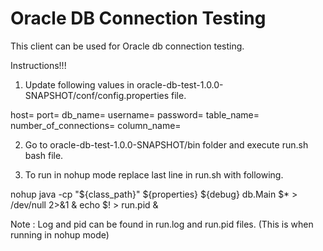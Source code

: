  Oracle DB Connection Testing
======================

This client can be used for Oracle db connection testing.

Instructions!!!

1. Update following values in oracle-db-test-1.0.0-SNAPSHOT/conf/config.properties file.

host=<DB Host Machine>
port=<DB Port>
db_name=<DB Name>
username=<Username>
password=<Password>
table_name=<Any table name that is in the mentioned DB>
number_of_connections=<Number of connections to connect to the db>
column_name=<Any valid column name of the mentioned table>

2. Go to oracle-db-test-1.0.0-SNAPSHOT/bin folder and execute run.sh bash file.

3. To run in nohup mode replace last line in run.sh with following.

nohup java -cp "${class_path}" ${properties} ${debug} db.Main $* > /dev/null 2>&1 & echo $! > run.pid &

Note : Log and pid can be found in run.log and run.pid files. (This is when running in nohup mode)


